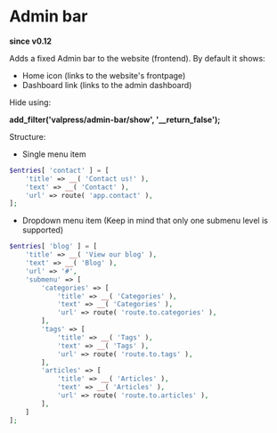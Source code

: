 # Admin bar

**since v0.12**

Adds a fixed Admin bar to the website (frontend). By default it shows:
* Home icon (links to the website's frontpage)
* Dashboard link (links to the admin dashboard)


Hide using:

**add_filter('valpress/admin-bar/show', '__return_false');**


Structure:

* Single menu item
```php
$entries[ 'contact' ] = [
    'title' => __( 'Contact us!' ),
    'text' => __( 'Contact' ),
    'url' => route( 'app.contact' ),
];
```

* Dropdown menu item (Keep in mind that only one submenu level is supported)
```php
$entries[ 'blog' ] = [
    'title' => __( 'View our blog' ),
    'text' => __( 'Blog' ),
    'url' => '#',
    'submenu' => [
        'categories' => [
            'title' => __( 'Categories' ),
            'text' => __( 'Categories' ),
            'url' => route( 'route.to.categories' ),
        ],
        'tags' => [
            'title' => __( 'Tags' ),
            'text' => __( 'Tags' ),
            'url' => route( 'route.to.tags' ),
        ],
        'articles' => [
            'title' => __( 'Articles' ),
            'text' => __( 'Articles' ),
            'url' => route( 'route.to.articles' ),
        ],
    ]
];
```
